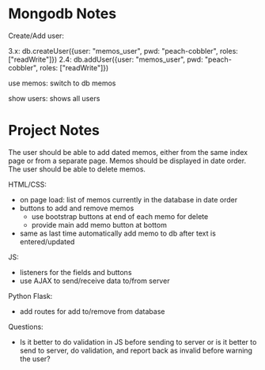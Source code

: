 # Mongodb Notes

Create/Add user:

3.x: db.createUser({user: "memos_user", pwd: "peach-cobbler", roles: 
["readWrite"]})
2.4: db.addUser({user: "memos_user", pwd: "peach-cobbler", roles: 
["readWrite"]})


use memos: switch to db memos

show users: shows all users


# Project Notes

The user should be able to add dated memos, either from the same index page 
or from a separate page. Memos should be displayed in date order. The user 
should be able to delete memos.

HTML/CSS:
- on page load: list of memos currently in the database in date order
- buttons to add and remove memos
    - use bootstrap buttons at end of each memo for delete
    - provide main add memo button at bottom
- same as last time automatically add memo to db after text is entered/updated

JS:
- listeners for the fields and buttons
- use AJAX to send/receive data to/from server

Python Flask:
- add routes for add to/remove from database

Questions:
- Is it better to do validation in JS before sending to server or is it 
better to send to server, do validation, and report back as invalid before 
warning the user?